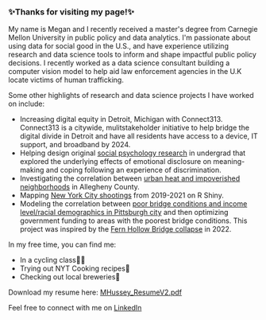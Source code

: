 ### ✨Thanks for visiting my page!✨

My name is Megan and I recently received a master's degree from Carnegie Mellon University in public policy and data analytics. I'm passionate about using data for social good in the U.S., and have experience utilizing research and data science tools to inform and shape impactful public policy decisions. I recently worked as a data science consultant building a computer vision model to help aid law enforcement agencies in the U.K locate victims of human trafficking.

Some other highlights of research and data science projects I have worked on include: 
- Increasing digital equity in Detroit, Michigan with Connect313. Connect313 is a citywide, mulitstakeholder initiative to help bridge the digital divide in Detroit and have all residents have access to a device, IT support, and broadband by 2024. 
- Helping design original [social psychology research](https://wp.stolaf.edu/news/researchers-examine-the-benefits-of-discussing-discrimination) in undergrad that explored the underlying effects of emotional disclosure on meaning-making and coping following an experience of discrimination. 
- Investigating the correlation between [urban heat and impoverished neighborhoods](https://arcg.is/1fCW1K0) in Allegheny County.
- Mapping [New York City shootings](https://mehussey.shinyapps.io/FinalProject/) from 2019-2021 on R Shiny.
- Modeling the correlation between [poor bridge conditions and income level/racial demographics in Pittsburgh city](https://github.com/megan0422/DABPFinalProject) and then optimizing government funding to areas with the poorest bridge conditions. This project was inspired by the [Fern Hollow Bridge collapse](https://www.cbsnews.com/pittsburgh/news/pittsburgh-bridge-collapse-fern-hollow-one-year-later-infrastructure-bridges-president-biden/) in 2022.


In my free time, you can find me:
- In a cycling class🚴‍♂️
- Trying out NYT Cooking recipes🍴
- Checking out local breweries🍻

Download my resume here: [MHussey_ResumeV2.pdf](https://github.com/megan0422/megan0422/files/13243517/MHussey_ResumeV2.pdf) <br />

Feel free to connect with me on [LinkedIn](https://www.linkedin.com/in/megan-hussey/)
